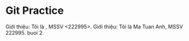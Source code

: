 # Git Practice

Giới thiệu: Tôi là <Ma Tuan Anh>, MSSV <222995>.
Giới thiệu: Tôi là Ma Tuan Anh, MSSV 222995.
buoi 2
